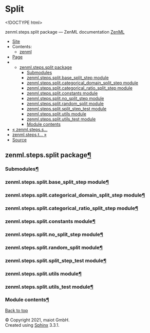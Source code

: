 # Split

&lt;!DOCTYPE html&gt;

zenml.steps.split package — ZenML documentation  [ZenML](https://github.com/maiot-io/zenml/tree/d1fcfa3a8f41754dc05d773d2c196cf9d9b74f35/docs/sphinx_docs/_build/html/index.html)

*  [Site](https://github.com/maiot-io/zenml/tree/d1fcfa3a8f41754dc05d773d2c196cf9d9b74f35/docs/sphinx_docs/_build/html/index.html)
  * Contents:
    * [zenml](https://github.com/maiot-io/zenml/tree/d1fcfa3a8f41754dc05d773d2c196cf9d9b74f35/docs/sphinx_docs/_build/html/modules.html)
*  [Page](zenml.steps.split.md)
  * * [zenml.steps.split package](zenml.steps.split.md)
      * [Submodules](zenml.steps.split.md#submodules)
      * [zenml.steps.split.base\_split\_step module](zenml.steps.split.md#zenml-steps-split-base-split-step-module)
      * [zenml.steps.split.categorical\_domain\_split\_step module](zenml.steps.split.md#zenml-steps-split-categorical-domain-split-step-module)
      * [zenml.steps.split.categorical\_ratio\_split\_step module](zenml.steps.split.md#zenml-steps-split-categorical-ratio-split-step-module)
      * [zenml.steps.split.constants module](zenml.steps.split.md#zenml-steps-split-constants-module)
      * [zenml.steps.split.no\_split\_step module](zenml.steps.split.md#zenml-steps-split-no-split-step-module)
      * [zenml.steps.split.random\_split module](zenml.steps.split.md#zenml-steps-split-random-split-module)
      * [zenml.steps.split.split\_step\_test module](zenml.steps.split.md#zenml-steps-split-split-step-test-module)
      * [zenml.steps.split.utils module](zenml.steps.split.md#zenml-steps-split-utils-module)
      * [zenml.steps.split.utils\_test module](zenml.steps.split.md#zenml-steps-split-utils-test-module)
      * [Module contents](zenml.steps.split.md#module-contents)
* [ « zenml.steps.s...](zenml.steps.sequencer/zenml.steps.sequencer.standard_sequencer/zenml.steps.sequencer.standard_sequencer.methods.md)
* [ zenml.steps.t... »](zenml.steps.tokenizer.md)
*  [Source](https://github.com/maiot-io/zenml/tree/d1fcfa3a8f41754dc05d773d2c196cf9d9b74f35/docs/sphinx_docs/_build/html/_sources/zenml.steps.split.rst.txt)

## zenml.steps.split package[¶](zenml.steps.split.md#zenml-steps-split-package)

### Submodules[¶](zenml.steps.split.md#submodules)

### zenml.steps.split.base\_split\_step module[¶](zenml.steps.split.md#zenml-steps-split-base-split-step-module)

### zenml.steps.split.categorical\_domain\_split\_step module[¶](zenml.steps.split.md#zenml-steps-split-categorical-domain-split-step-module)

### zenml.steps.split.categorical\_ratio\_split\_step module[¶](zenml.steps.split.md#zenml-steps-split-categorical-ratio-split-step-module)

### zenml.steps.split.constants module[¶](zenml.steps.split.md#zenml-steps-split-constants-module)

### zenml.steps.split.no\_split\_step module[¶](zenml.steps.split.md#zenml-steps-split-no-split-step-module)

### zenml.steps.split.random\_split module[¶](zenml.steps.split.md#zenml-steps-split-random-split-module)

### zenml.steps.split.split\_step\_test module[¶](zenml.steps.split.md#zenml-steps-split-split-step-test-module)

### zenml.steps.split.utils module[¶](zenml.steps.split.md#zenml-steps-split-utils-module)

### zenml.steps.split.utils\_test module[¶](zenml.steps.split.md#zenml-steps-split-utils-test-module)

### Module contents[¶](zenml.steps.split.md#module-contents)

 [Back to top](zenml.steps.split.md)

 © Copyright 2021, maiot GmbH.  
 Created using [Sphinx](http://sphinx-doc.org/) 3.3.1.  


